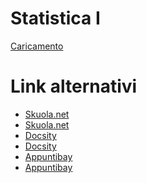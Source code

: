 # Statistica I
<script src="https://gumroad.com/js/gumroad-embed.js"></script>
<div class="gumroad-product-embed" data-gumroad-product-id="statistica"><a href="https://gumroad.com/l/statistica">Caricamento</a></div>

# Link alternativi
- <a href="http://bit.ly/formulario_statistica" target="_blank" rel="noopener">Skuola.net</a>
- <a href="http://bit.ly/formulario_statistica" target="_blank" rel="noopener">Skuola.net</a>
- <a href="http://bit.ly/stat1_docsity" target="_blank" rel="noopener">Docsity</a>
- <a href="http://bit.ly/stat1_docsity" target="_blank" rel="noopener">Docsity</a>
- <a href="http://bit.ly/stat1_appuntibay" target="_blank" rel="noopener">Appuntibay</a>
- <a href="http://bit.ly/stat1_appuntibay" target="_blank" rel="noopener">Appuntibay</a>
